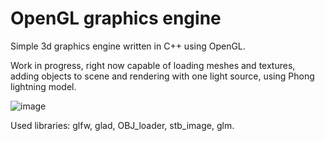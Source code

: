 # OpenGL graphics engine

Simple 3d graphics engine written in C++ using OpenGL.

Work in progress,
right now capable of loading meshes and textures, adding objects to scene and rendering with one light source, using Phong lightning model.

![image](https://github.com/wojciechloboda/opengl_renderer/assets/46354460/a029b690-7f31-4bf1-89ad-66ed88db9888)


Used libraries:
glfw, glad, OBJ_loader, stb_image, glm.



